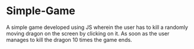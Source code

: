 # Simple-Game
A simple game developed using JS wherein the user has to kill a randomly moving dragon on the screen by clicking on it. 
As soon as the user manages to kill the dragon 10 times the game ends.
